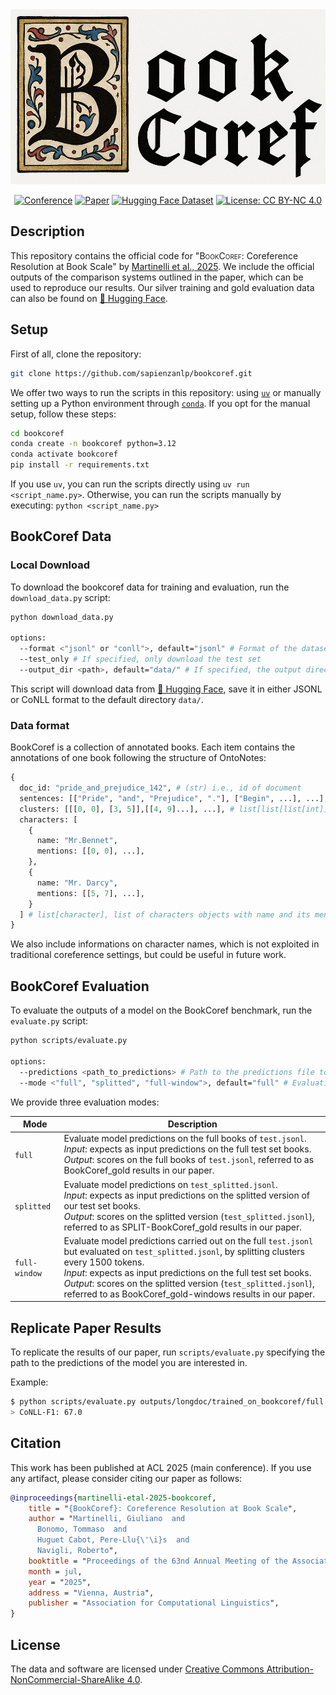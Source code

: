 <div align="center">
  <img src="assets/bookcoref.png" width="700">

</div>

<div align="center">



[![Conference](http://img.shields.io/badge/ACL-2025-4b44ce.svg)](https://20245aclweb.org/)
[![Paper](http://img.shields.io/badge/paper-ACL--anthology-B31B1B.svg)](https://aclanthology.org/)
[![Hugging Face Dataset](https://img.shields.io/badge/%F0%9F%A4%97%20Hugging%20Face-Dataset-FCD21D)](https://huggingface.co/collections/sapienzanlp/relik-retrieve-read-and-link-665d9e4a5c3ecba98c1bef19)
[![License: CC BY-NC 4.0](https://img.shields.io/badge/License-CC%20BY--NC%204.0-green.svg)](https://creativecommons.org/licenses/by-nc/4.0/)
</div>


##  Description
This repository contains the official code for "<span style="font-variant: small-caps;">BookCoref</span>: Coreference Resolution at Book Scale" by [Martinelli et al., 2025]().
We include the official outputs of the comparison systems outlined in the paper, which can be used to reproduce our results.
Our silver training and gold evaluation data can also be found on [🤗 Hugging Face](https://huggingface.co/datasets/sapienzanlp/bookcoref).


## Setup 

First of all, clone the repository: 
```bash
git clone https://github.com/sapienzanlp/bookcoref.git
```

We offer two ways to run the scripts in this repository: using [`uv`](https://astral.sh/uv) or manually setting up a Python environment through [`conda`](https://docs.conda.io/projects/conda/en/latest/user-guide/getting-started.html).
If you opt for the manual setup, follow these steps:
```bash
cd bookcoref
conda create -n bookcoref python=3.12
conda activate bookcoref
pip install -r requirements.txt
```

If you use `uv`, you can run the scripts directly using `uv run <script_name.py>`.
Otherwise, you can run the scripts manually by executing: `python <script_name.py>`

## BookCoref Data 
  
### Local Download
To download the bookcoref data for training and evaluation, run the `download_data.py` script:
```bash
python download_data.py 

options:
  --format <"jsonl" or "conll">, default="jsonl" # Format of the dataset to download.
  --test_only # If specified, only download the test set
  --output_dir <path>, default="data/" # If specified, the output directory for the dataset
```

This script will download data from [🤗 Hugging Face](https://huggingface.co/datasets/sapienzanlp/bookcoref), save it in either JSONL or CoNLL format to the default directory `data/`.

### Data format
BookCoref is a collection of annotated books. Each item contains the annotations of one book following the structure of OntoNotes:

```python
{
  doc_id: "pride_and_prejudice_142", # (str) i.e., id of document 
  sentences: [["Pride", "and", "Prejudice", "."], ["Begin", ...], ...], # list[list[str]] i.e., list of word-tokenized sentences
  clusters: [[[0, 0], [3, 5]],[[4, 9]...], ...], # list[list[list[int]]] i.e., list of clusters' mention offsets
  characters: [
    {
      name: "Mr.Bennet", 
      mentions: [[0, 0], ...],
    },
    {
      name: "Mr. Darcy",
      mentions: [[5, 7], ...],
    }
  ] # list[character], list of characters objects with name and its mentions offsets, i,e., dict[name: str, mentions: list[list[int]]]
}
```

We also include informations on character names, which is not exploited in traditional coreference settings, but could be useful in future work.

## BookCoref Evaluation

To evaluate the outputs of a model on the BookCoref benchmark, run the `evaluate.py` script:

```bash
python scripts/evaluate.py

options:
  --predictions <path_to_predictions> # Path to the predictions file to evaluate.
  --mode <"full", "splitted", "full-window">, default="full" # Evaluation mode.
```

We provide three evaluation modes:

| Mode | Description |
|-------|-------------|
| `full`| Evaluate model predictions on the full books of `test.jsonl`. <br/> *Input*: expects as input predictions on the full test set books. <br/> *Output*: scores on the full books of `test.jsonl`, referred to as BookCoref_gold results in our paper. |
| `splitted` | Evaluate model predictions on `test_splitted.jsonl`. <br/> *Input*: expects as input predictions on the splitted version of our test set books. <br/> *Output*: scores on the splitted version (`test_splitted.jsonl`), referred to as SPLIT-BookCoref_gold results in our paper. |
| `full-window` | Evaluate model predictions carried out on the full `test.jsonl` but evaluated on `test_splitted.jsonl`, by splitting clusters every 1500 tokens. <br/> *Input*: expects as input predictions on the full test set books. <br/> *Output*: scores on the splitted version (`test_splitted.jsonl`), referred to as BookCoref_gold-windows results in our paper. |

## Replicate Paper Results
To replicate the results of our paper, run `scripts/evaluate.py` specifying the path to the predictions of the model you are interested in. 

Example:
```bash
$ python scripts/evaluate.py outputs/longdoc/trained_on_bookcoref/full.jsonl 
> CoNLL-F1: 67.0
```

## Citation
This work has been published at ACL 2025 (main conference). If you use any artifact, please consider citing our paper as follows:

```bibtex
@inproceedings{martinelli-etal-2025-bookcoref,
    title = "{BookCoref}: Coreference Resolution at Book Scale",
    author = "Martinelli, Giuliano  and
      Bonomo, Tommaso  and
      Huguet Cabot, Pere-Llu{\'\i}s  and
      Navigli, Roberto",
    booktitle = "Proceedings of the 63nd Annual Meeting of the Association for Computational Linguistics (Volume 1: Long Papers)",
    month = jul,
    year = "2025",
    address = "Vienna, Austria",
    publisher = "Association for Computational Linguistics",
}
```


## License

The data and software are licensed under [Creative Commons Attribution-NonCommercial-ShareAlike 4.0](https://creativecommons.org/licenses/by-nc-sa/4.0/).

